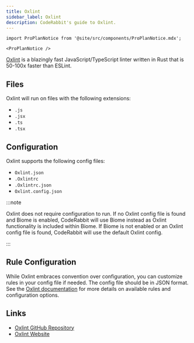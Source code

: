 ```yaml
---
title: Oxlint
sidebar_label: Oxlint
description: CodeRabbit's guide to Oxlint.
---
```


```mdx-code-block
import ProPlanNotice from '@site/src/components/ProPlanNotice.mdx';

<ProPlanNotice />
```

[Oxlint](https://github.com/oxc-project/oxc) is a blazingly fast JavaScript/TypeScript linter written in Rust that is 50-100x faster than ESLint.

## Files

Oxlint will run on files with the following extensions:

- `.js`
- `.jsx`
- `.ts`
- `.tsx`

## Configuration

Oxlint supports the following config files:

- `Oxlint.json`
- `.Oxlintrc`
- `.Oxlintrc.json`
- `Oxlint.config.json`

:::note

Oxlint does not require configuration to run. If no Oxlint config file is found and Biome is enabled, CodeRabbit will use Biome instead as Oxlint functionality is included within Biome. If Biome is not enabled or an Oxlint config file is found, CodeRabbit will use the default Oxlint config.

:::

## Rule Configuration

While Oxlint embraces convention over configuration, you can customize rules in your config file if needed. The config file should be in JSON format. See the [Oxlint documentation](https://oxc-project.github.io) for more details on available rules and configuration options.

## Links

- [Oxlint GitHub Repository](https://github.com/oxc-project/oxc)
- [Oxlint Website](https://oxc.rust-server.org)
